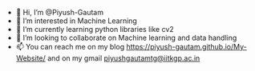 - 👋 Hi, I’m @Piyush-Gautam
- 👀 I’m interested in Machine Learning
- 🌱 I’m currently learning python libraries like cv2
- 💞️ I’m looking to collaborate on Machine learning and data handling
- 📫 You can reach me on my blog https://piyush-gautam.github.io/My-Website/
and on my gmail piyushgautamtg@iitkgp.ac.in


